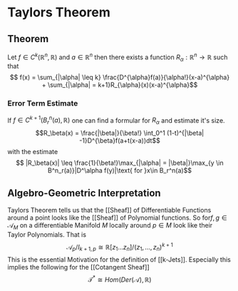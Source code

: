 # Taylors Theorem

## Theorem
Let $f\in C^k(\mathbb{R}^n,\mathbb{R})$ and $a \in \mathbb{R}^n$ then there exists a function $R_\alpha:\mathbb{R}^n \longrightarrow \mathbb{R}$ such that
$$ f(x) = \sum_{|\alpha| \leq k} \frac{D^{\alpha}f(a)}{\alpha!}(x-a)^{\alpha} + \sum_{|\alpha| = k+1}R_{\alpha}(x)(x-a)^{\alpha}$$

### Error Term Estimate
If $f\in C^{k+1}(B^n_r(a),\mathbb{R})$ one can find a formular for $R_\alpha$ and estimate it's size.
$$R_\beta(x) = \frac{|\beta|}{\beta!} \int_0^1 (1-t)^{|\beta| -1}D^{\beta}f(a+t(x-a))dt$$
with the estimate
$$ |R_\beta(x)| \leq \frac{1}{\beta!}\max_{|\alpha| = |\beta|}\max_{y \in B^n_r(a)}|D^\alpha f(y)|\text{ for }x\in B_r^n(a)$$

## Algebro-Geometric Interpretation
Taylors Theorem tells us that the [[Sheaf]] of Differentiable Functions  around a point looks like the [[Sheaf]] of Polynomial functions.
So for$f,g \in \mathcal{A}_M$ on a differentiable Manifold $M$ locally around $p \in M$ look like their Taylor Polynomials.
That is $$\mathcal{A}_p / I_{k+1,p} \cong \mathbb{R}[z_1\ldots z_n]/(z_1, \ldots, z_n)^{k+1}$$
This is the essential Motivation for the definition of [[k-Jets]].
Especially this implies the following for the [[Cotangent Sheaf]]
$$\mathcal{T}^* \cong Hom(Der(\mathcal{A}),\mathbb{R})$$




